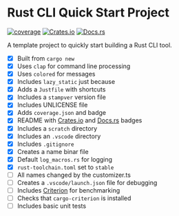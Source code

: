 # Rust CLI Quick Start Project

[![coverage](https://shields.io/endpoint?url=https://raw.githubusercontent.com/yourname/rust_cli_quickstart/main/coverage.json)](https://github.com/yourname/rust_cli_quickstart/blob/main/coverage.json)
[![Crates.io](https://img.shields.io/crates/v/rust_cli_quickstart.svg)](https://crates.io/crates/rust_cli_quickstart)
[![Docs.rs](https://docs.rs/rust_cli_quickstart/badge.svg)](https://docs.rs/rust_cli_quickstart)

A template project to quickly start building a Rust CLI tool.

- [x] Built from `cargo new`
- [x] Uses `clap` for command line processing
- [x] Uses `colored` for messages
- [x] Includes `lazy_static` just because
- [x] Adds a `Justfile` with shortcuts
- [x] Includes a `stampver` version file
- [x] Includes UNLICENSE file
- [x] Adds `coverage.json` and badge
- [x] README with [Crates.io]() and [Docs.rs]() badges
- [x] Includes a `scratch` directory
- [x] Includes an `.vscode` directory
- [x] Includes `.gitignore`
- [x] Creates a name binar file
- [x] Default `log_macros.rs` for logging
- [x] `rust-toolchain.toml` set to `stable`
- [ ] All names changed by the customizer.ts
- [ ] Creates a `.vscode/launch.json` file for debugging
- [ ] Includes [Criterion]() for benchmarking
- [ ] Checks that `cargo-criterion` is installed
- [ ] Includes basic unit tests
